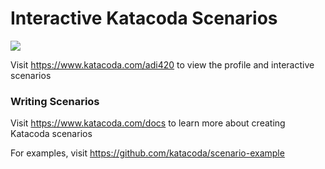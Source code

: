 # Interactive Katacoda Scenarios

[![](http://shields.katacoda.com/katacoda/adi420/count.svg)](https://www.katacoda.com/adi420 "Get your profile on Katacoda.com")

Visit https://www.katacoda.com/adi420 to view the profile and interactive scenarios

### Writing Scenarios
Visit https://www.katacoda.com/docs to learn more about creating Katacoda scenarios

For examples, visit https://github.com/katacoda/scenario-example
